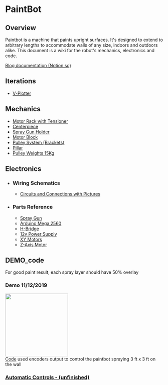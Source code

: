 # PaintBot

## Overview
Paintbot is a machine that paints upright surfaces. It's designed to extend to arbitrary lengths to accommodate walls of any size, indoors and outdoors alike. This document is a wiki for the robot's mechanics, electronics and code.

[Blog documentation (Notion.so)](https://www.notion.so/Paint-Bot-9628c4905eeb4714969bc28a3e177a94)

## Iterations
  * [V-Plotter](https://github.com/UniKlo/PaintBot/tree/master/Iterations/V-Plotter)
  
## Mechanics
  * [Motor Rack with Tensioner](https://github.com/UniKlo/PaintBot/tree/master/Mechanics/MotorRack)
  * [Centerpiece](https://github.com/UniKlo/PaintBot/tree/master/Mechanics/Centerpiece)
  * [Spray Gun Holder](https://github.com/UniKlo/PaintBot/tree/master/Mechanics/SprayGunHolder)
  * [Motor Block](https://github.com/UniKlo/PaintBot/tree/master/Mechanics/MotorBlock)
  * [Pulley System (Brackets)](https://github.com/UniKlo/PaintBot/tree/master/Mechanics/PulleySystem)
  * [Pillar](https://github.com/UniKlo/PaintBot/tree/master/Mechanics/Pillar)
  * [Pulley Weights 15Kg](https://github.com/UniKlo/PaintBot/tree/master/Mechanics/PulleyWeights)

## Electronics
  - ### Wiring Schematics
    * [Circuits and Connections with Pictures](https://github.com/UniKlo/PaintBot/tree/master/Electronics/Wiring)
  
  - ###  Parts Reference
    * [Spray Gun](https://github.com/UniKlo/PaintBot/tree/master/Electronics/Parts/SprayGun)
    * [Arduino Mega 2560](https://github.com/UniKlo/PaintBot/tree/master/Electronics/Parts/Arduino)
    * [H-Bridge](https://github.com/UniKlo/PaintBot/tree/master/Electronics/Parts/H-Bridge)
    * [12v Power Supply](https://github.com/UniKlo/PaintBot/tree/master/Electronics/Parts/PowerSupply)
    * [XY Motors](https://github.com/UniKlo/PaintBot/tree/master/Electronics/Parts/XYMotors)
    * [Z-Axis Motor](https://github.com/UniKlo/PaintBot/tree/master/Electronics/Parts/Z-AxisMotor)

## DEMO_code

For good paint result, each spray layer should have 50% overlay <br/>
### Demo 11/12/2019 <br/>
[<img src="https://imgur.com/UIRjAdK.jpg" width="200">](https://s3.us-west-2.amazonaws.com/secure.notion-static.com/7d0dce7c-0327-4c29-8f80-19949124757a/A6B893AF-5B91-4EBE-B7AC-E00EC5459D5E.mp4?X-Amz-Algorithm=AWS4-HMAC-SHA256&X-Amz-Credential=ASIAT73L2G45DBMCXPO5%2F20191115%2Fus-west-2%2Fs3%2Faws4_request&X-Amz-Date=20191115T200821Z&X-Amz-Expires=86400&X-Amz-Security-Token=IQoJb3JpZ2luX2VjEDwaCXVzLXdlc3QtMiJGMEQCIEaLvJ%2FOjXHkfg9mhRX4ueAn69jCKhThtkOdvCpvW1%2FWAiAQxvSDeZCQUqcxG2ZmEQOxBxFh7ryqjhEGLUN7NYWYOirSAghlEAAaDDI3NDU2NzE0OTM3MCIMceDnkVEkDF9NeedvKq8CvTUS6iAMqofI6eFMe%2FGr2kDZ6DEaeD57btWXB4%2BjFH40VbonR2gsKwzQ904sBp1NUKCfa354tOciLQFzcJoJYgfaF99RSGDH2Zr3T75uc2%2F3kOednZHdPZtkN41bvy5KuZH6N5vw8WT1MpLKC%2B2t7vuF39Q1gK%2FhcdXy4zhIyyUUx%2FvO2WsupHlAdAOqEj84PrN2WCXeojMDEo%2Fm6RRVnfUUc0Evxy35%2BtwtAFWdoR%2FsCDRjNlSqO%2BUviQCbmqIE4tyOLTkZlwdQz7tU%2FMJQ7t7D1qKEFcwsWSlgTghZg1Akag514S1y2ND0AUljcs0lnnOOzX7XxnbijcgOve5GGVL%2FwB7fhKpo8WeA%2BfdJ11rRM9VC2fI%2FB%2F2t2x7CuXpmaKDPMltg801bTy0X9tr5MJ%2BEvO4FOs4C4evUfmXvmzotW681HPhEgHKIyEaOPoAS8DLjkslfFiO9i5ZcMO3nGPFxShJoAu6NS2GQKfGNzUXpm7w4U4zGA712A8%2BRNLbhmm2z%2Bpo8wWZLT%2FsR2DbhZNSQ46axeYQ5kMDBDiio6%2Fi5mrAh5%2B0g0S1w0Zz39aA91z0a8ujWITA07sJcErQ3pO%2BBXAwP%2B%2FglNVq%2FQFu0ufF6fD%2BsxJyQg3jxWL5LdRZzIE9tmWVkNNP9u8OHccGd5qrowCK9miD%2BZzgkw2cSwRfpqWC0cwNkAHheISTnn8tV20fv6vlRhiBh77%2F6cuR2p%2FpgoQmtlYUqfdsF668PDr%2FjwdE3%2FgCch5a0SpXpUuvZL6XgdSuS%2F6XVHZ3tbgvcjm%2FxfRFbTNM0Lr67Td6GHKb1kpAG5%2FDgkikF4B%2B%2BdsFzsH8DKMNRdcIYCw5%2BTJETkFfEID%2FwpQ%3D%3D&X-Amz-Signature=b6f62035a80d82c78fff5caff5c8b72676dcd71e71a5f25b5f62878464285633&X-Amz-SignedHeaders=host)<br/>
[Code](https://github.com/UniKlo/PaintBot/tree/master/DEMO_code) used encoders output to control the paintbot spraying 3 ft x 3 ft on the wall

### [Automatic Controls - (unfinished)](https://github.com/CaseySingleton/RoboLabPaintBotMotorController)
